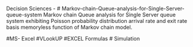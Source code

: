 Decision Sciences - # Markov-chain-Queue-analysis-for-Single-Server-queue-system
Markov chain Queue analysis for Single Server queue system exhibiting Poisson probability distribution arrival rate and exit rate basis memoryless function of Markov chain model.

#MS- Excel #VLookUP #EXCEL Formulas # Simulation
